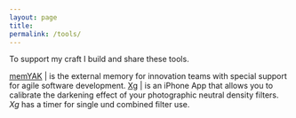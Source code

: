 ```yaml
---
layout: page
title: 
permalink: /tools/
---
```

To support my craft I build and share these tools. 

[memYAK](/memyak) | is the external memory for innovation teams with special support for agile software development. 
[Xg](/xg) | is an iPhone App that allows you to calibrate the darkening effect of your photographic neutral density filters. *Xg* has a timer for single und combined filter use.










